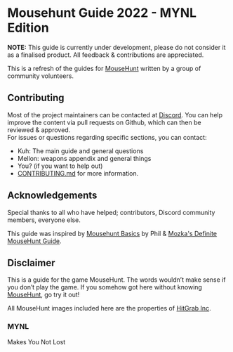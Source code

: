 # Mousehunt Guide 2022 - MYNL Edition
**NOTE:** This guide is currently under development, please do not consider it as a finalised product. All feedback & contributions are appreciated.

This is a refresh of the guides for [MouseHunt](https://mousehuntgames.com) written by a group of community volunteers.

## Contributing

Most of the project maintainers can be contacted at [Discord](https://discord.gg/mousehunt).
You can help improve the content via pull requests on Github, which can then be reviewed & approved.  
For issues or questions regarding specific sections, you can contact:
- Kuh: The main guide and general questions
- Mellon: weapons appendix and general things
- You? (if you want to help out)
- [CONTRIBUTING.md](CONTRIBUTING.md) for more information.

## Acknowledgements

Special thanks to all who have helped; contributors, Discord community members, everyone else.

This guide was inspired by [Mousehunt Basics](https://mousehuntbasics.wordpress.com/) by Phil & [Mozka's Definite MouseHunt Guide](https://adefinitivemhguide.wordpress.com/).

## Disclaimer

This is a guide for the game MouseHunt. The words wouldn’t make sense if you don’t play the game. If you somehow got here without knowing [MouseHunt](https://mousehuntgame.com), go try it out!

All MouseHunt images included here are the properties of [HitGrab Inc](https://hitgrab.com/).


### MYNL

Makes You Not Lost
